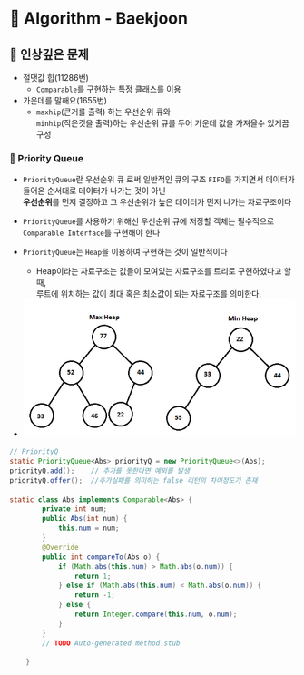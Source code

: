 # 🧸 Algorithm - Baekjoon
 


## 📍 인상깊은 문제
- 절댓값 힙(11286번)
	- `Comparable`를 구현하는 특정 클래스를 이용
- 가운데를 말해요(1655번)
    - `maxhip`(큰거를 출력) 하는 우선순위 큐와 <br>`minhip`(작은것을 출력)하는 우선순위 큐를 두어 가운데 값을 가져올수 있게끔 구성

### 🎱 Priority Queue
- `PriorityQueue`란 우선순위 큐 로써 일반적인 큐의 구조 `FIFO`를 가지면서 데이터가 들어온 순서대로 데이터가 나가는 것이 아닌 <br> **우선순위**를 먼저 결정하고 그 우선순위가 높은 데이터가 먼저 나가는 자료구조이다
- `PriorityQueue`를 사용하기 위해선 우선순위 큐에 저장할 객체는 필수적으로 `Comparable Interface`를 구현해야 한다
- `PriorityQueue`는 `Heap`을 이용하여 구현하는 것이 일반적이다
  - Heap이라는 자료구조는 값들이 모여있는 자료구조를 트리로 구현하였다고 할 때,<br> 루트에 위치하는 값이 최대 혹은 최소값이 되는 자료구조를 의미한다.


- <img src="../Image/heap.png" width = "500">


```java
// PriorityQ
static PriorityQueue<Abs> priorityQ = new PriorityQueue<>(Abs);
priorityQ.add();    // 추가를 못한다면 예외를 발생
priorityQ.offer();  //추가실패를 의미하는 false 리턴의 차이정도가 존재

static class Abs implements Comparable<Abs> {
        private int num;
        public Abs(int num) {
            this.num = num;
        }
        @Override
        public int compareTo(Abs o) {
            if (Math.abs(this.num) > Math.abs(o.num)) {
                return 1;
            } else if (Math.abs(this.num) < Math.abs(o.num)) {
                return -1;
            } else {
                return Integer.compare(this.num, o.num);
            }
        }
        // TODO Auto-generated method stub

    }
```
